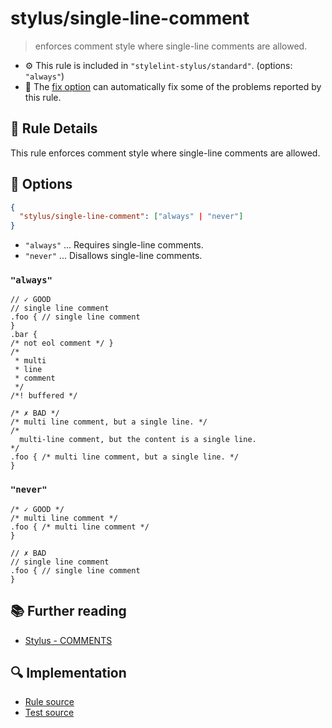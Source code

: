 # stylus/single-line-comment

> enforces comment style where single-line comments are allowed.

- :gear: This rule is included in `"stylelint-stylus/standard"`. (options: `"always"`)
- :wrench: The [fix option](https://stylelint.io/user-guide/usage/options#fix) can automatically fix some of the problems reported by this rule.

## :book: Rule Details

This rule enforces comment style where single-line comments are allowed.

## :wrench: Options

```json
{
  "stylus/single-line-comment": ["always" | "never"]
}
```

- `"always"` ... Requires single-line comments.
- `"never"` ... Disallows single-line comments.

### `"always"`

<stylelint-code-block fix :rules="{ 'stylus/single-line-comment': 'always' }">

```styl
// ✓ GOOD
// single line comment
.foo { // single line comment
}
.bar {
/* not eol comment */ }
/*
 * multi
 * line
 * comment
 */
/*! buffered */

/* ✗ BAD */
/* multi line comment, but a single line. */
/*
  multi-line comment, but the content is a single line.
*/
.foo { /* multi line comment, but a single line. */
}
```

</stylelint-code-block>

### `"never"`

<stylelint-code-block fix :rules="{ 'stylus/single-line-comment': 'never' }">

```styl
/* ✓ GOOD */
/* multi line comment */
.foo { /* multi line comment */
}

// ✗ BAD
// single line comment
.foo { // single line comment
}
```

</stylelint-code-block>

## :books: Further reading

- [Stylus - COMMENTS]

[Stylus - COMMENTS]: https://stylus-lang.com/docs/comments.html

## :mag: Implementation

- [Rule source](https://github.com/stylus/stylelint-stylus/blob/main/lib/rules/single-line-comment.js)
- [Test source](https://github.com/stylus/stylelint-stylus/blob/main/tests/lib/rules/single-line-comment.js)
